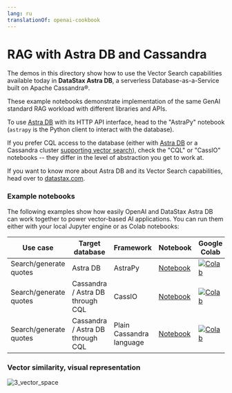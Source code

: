 ```yaml
---
lang: ru
translationOf: openai-cookbook
---
```


# RAG with Astra DB and Cassandra

The demos in this directory show how to use the Vector
Search capabilities available today in **DataStax Astra DB**, a serverless
Database-as-a-Service built on Apache Cassandra®.

These example notebooks demonstrate implementation of
the same GenAI standard RAG workload with different libraries and APIs.

To use [Astra DB](https://docs.datastax.com/en/astra/home/astra.html)
with its HTTP API interface, head to the "AstraPy" notebook (`astrapy`
is the Python client to interact with the database).

If you prefer CQL access to the database (either with
[Astra DB](https://docs.datastax.com/en/astra-serverless/docs/vector-search/overview.html)
or a Cassandra cluster
[supporting vector search](https://cassandra.apache.org/doc/trunk/cassandra/vector-search/overview.html)),
check the "CQL" or "CassIO" notebooks -- they differ in the level of abstraction you get to work at.

If you want to know more about Astra DB and its Vector Search capabilities,
head over to [datastax.com](https://docs.datastax.com/en/astra/home/astra.html).

### Example notebooks

The following examples show how easily OpenAI and DataStax Astra DB can
work together to power vector-based AI applications. You can run them either
with your local Jupyter engine or as Colab notebooks:

| Use case | Target database | Framework | Notebook | Google Colab |
| -------- | --------------- | --------- | -------- | ------------ |
| Search/generate quotes | Astra DB | AstraPy | [Notebook](./Philosophical_Quotes_AstraPy.ipynb) | [![Colab](https://colab.research.google.com/assets/colab-badge.svg)](https://colab.research.google.com/github/openai/openai-cookbook/blob/main/examples/vector_databases/cassandra_astradb/Philosophical_Quotes_AstraPy.ipynb) |
| Search/generate quotes | Cassandra / Astra DB through CQL | CassIO | [Notebook](./Philosophical_Quotes_cassIO.ipynb) | [![Colab](https://colab.research.google.com/assets/colab-badge.svg)](https://colab.research.google.com/github/openai/openai-cookbook/blob/main/examples/vector_databases/cassandra_astradb/Philosophical_Quotes_cassIO.ipynb) |
| Search/generate quotes | Cassandra / Astra DB through CQL | Plain Cassandra language | [Notebook](./Philosophical_Quotes_CQL.ipynb) | [![Colab](https://colab.research.google.com/assets/colab-badge.svg)](https://colab.research.google.com/github/openai/openai-cookbook/blob/main/examples/vector_databases/cassandra_astradb/Philosophical_Quotes_CQL.ipynb) |

### Vector similarity, visual representation

![3_vector_space](https://user-images.githubusercontent.com/14221764/262321363-c8c625c1-8be9-450e-8c68-b1ed518f990d.png)

